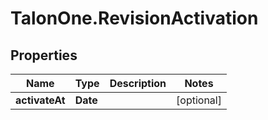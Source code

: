 # TalonOne.RevisionActivation

## Properties

Name | Type | Description | Notes
------------ | ------------- | ------------- | -------------
**activateAt** | **Date** |  | [optional] 


